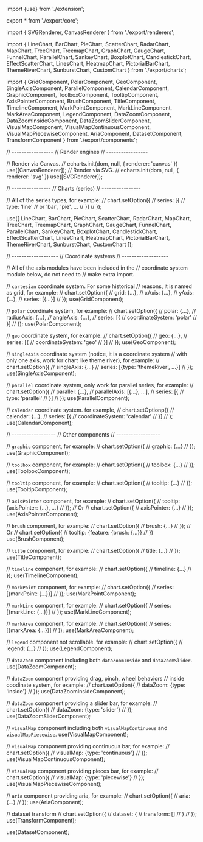 
import {use} from './extension';

export \* from './export/core';

import {
SVGRenderer,
CanvasRenderer
} from './export/renderers';

import {
LineChart,
BarChart,
PieChart,
ScatterChart,
RadarChart,
MapChart,
TreeChart,
TreemapChart,
GraphChart,
GaugeChart,
FunnelChart,
ParallelChart,
SankeyChart,
BoxplotChart,
CandlestickChart,
EffectScatterChart,
LinesChart,
HeatmapChart,
PictorialBarChart,
ThemeRiverChart,
SunburstChart,
CustomChart
} from './export/charts';

import {
GridComponent,
PolarComponent,
GeoComponent,
SingleAxisComponent,
ParallelComponent,
CalendarComponent,
GraphicComponent,
ToolboxComponent,
TooltipComponent,
AxisPointerComponent,
BrushComponent,
TitleComponent,
TimelineComponent,
MarkPointComponent,
MarkLineComponent,
MarkAreaComponent,
LegendComponent,
DataZoomComponent,
DataZoomInsideComponent,
DataZoomSliderComponent,
VisualMapComponent,
VisualMapContinuousComponent,
VisualMapPiecewiseComponent,
AriaComponent,
DatasetComponent,
TransformComponent
} from './export/components';

// -----------------
// Render engines
// -----------------

// Render via Canvas.
// echarts.init(dom, null, { renderer: 'canvas' })
use([CanvasRenderer]);
// Render via SVG.
// echarts.init(dom, null, { renderer: 'svg' })
use([SVGRenderer]);

// ----------------
// Charts (series)
// ----------------

// All of the series types, for example:
// chart.setOption({
// series: [{
// type: 'line' // or 'bar', 'pie', ...
// }]
// });

use([
LineChart,
BarChart,
PieChart,
ScatterChart,
RadarChart,
MapChart,
TreeChart,
TreemapChart,
GraphChart,
GaugeChart,
FunnelChart,
ParallelChart,
SankeyChart,
BoxplotChart,
CandlestickChart,
EffectScatterChart,
LinesChart,
HeatmapChart,
PictorialBarChart,
ThemeRiverChart,
SunburstChart,
CustomChart
]);

// -------------------
// Coordinate systems
// -------------------

// All of the axis modules have been included in the
// coordinate system module below, do not need to
// make extra import.

// `cartesian` coordinate system. For some historical
// reasons, it is named as grid, for example:
// chart.setOption({
// grid: {...},
// xAxis: {...},
// yAxis: {...},
// series: [{...}]
// });
use(GridComponent);

// `polar` coordinate system, for example:
// chart.setOption({
// polar: {...},
// radiusAxis: {...},
// angleAxis: {...},
// series: [{
// coordinateSystem: 'polar'
// }]
// });
use(PolarComponent);

// `geo` coordinate system, for example:
// chart.setOption({
// geo: {...},
// series: [{
// coordinateSystem: 'geo'
// }]
// });
use(GeoComponent);

// `singleAxis` coordinate system (notice, it is a coordinate system
// with only one axis, work for chart like theme river), for example:
// chart.setOption({
// singleAxis: {...}
// series: [{type: 'themeRiver', ...}]
// });
use(SingleAxisComponent);

// `parallel` coordinate system, only work for parallel series, for example:
// chart.setOption({
// parallel: {...},
// parallelAxis: [{...}, ...],
// series: [{
// type: 'parallel'
// }]
// });
use(ParallelComponent);

// `calendar` coordinate system. for example,
// chart.setOptionp({
// calendar: {...},
// series: [{
// coordinateSystem: 'calendar'
// }]
// );
use(CalendarComponent);

// ------------------
// Other components
// ------------------

// `graphic` component, for example:
// chart.setOption({
// graphic: {...}
// });
use(GraphicComponent);

// `toolbox` component, for example:
// chart.setOption({
// toolbox: {...}
// });
use(ToolboxComponent);

// `tooltip` component, for example:
// chart.setOption({
// tooltip: {...}
// });
use(TooltipComponent);

// `axisPointer` component, for example:
// chart.setOption({
// tooltip: {axisPointer: {...}, ...}
// });
// Or
// chart.setOption({
// axisPointer: {...}
// });
use(AxisPointerComponent);

// `brush` component, for example:
// chart.setOption({
// brush: {...}
// });
// Or
// chart.setOption({
// tooltip: {feature: {brush: {...}}
// })
use(BrushComponent);

// `title` component, for example:
// chart.setOption({
// title: {...}
// });
use(TitleComponent);

// `timeline` component, for example:
// chart.setOption({
// timeline: {...}
// });
use(TimelineComponent);

// `markPoint` component, for example:
// chart.setOption({
// series: [{markPoint: {...}}]
// });
use(MarkPointComponent);

// `markLine` component, for example:
// chart.setOption({
// series: [{markLine: {...}}]
// });
use(MarkLineComponent);

// `markArea` component, for example:
// chart.setOption({
// series: [{markArea: {...}}]
// });
use(MarkAreaComponent);

// `legend` component not scrollable. for example:
// chart.setOption({
// legend: {...}
// });
use(LegendComponent);

// `dataZoom` component including both `dataZoomInside` and `dataZoomSlider`.
use(DataZoomComponent);

// `dataZoom` component providing drag, pinch, wheel behaviors
// inside coodinate system, for example:
// chart.setOption({
// dataZoom: {type: 'inside'}
// });
use(DataZoomInsideComponent);

// `dataZoom` component providing a slider bar, for example:
// chart.setOption({
// dataZoom: {type: 'slider'}
// });
use(DataZoomSliderComponent);

// `visualMap` component including both `visualMapContinuous` and `visualMapPiecewise`.
use(VisualMapComponent);

// `visualMap` component providing continuous bar, for example:
// chart.setOption({
// visualMap: {type: 'continuous'}
// });
use(VisualMapContinuousComponent);

// `visualMap` component providing pieces bar, for example:
// chart.setOption({
// visualMap: {type: 'piecewise'}
// });
use(VisualMapPiecewiseComponent);

// `aria` component providing aria, for example:
// chart.setOption({
// aria: {...}
// });
use(AriaComponent);

// dataset transform
// chart.setOption({
// dataset: {
// transform: []
// }
// });
use(TransformComponent);

use(DatasetComponent);
